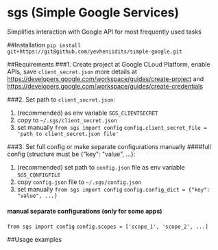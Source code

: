 # sgs (Simple Google Services)
Simplifies interaction with Google API for most frequently used tasks

##Installation
`pip install git+https://git@github.com/yevheniidits/simple-google.git`

##Requirements
###1. Create project at Google CLoud Platform, enable APIs, save `client_secret.json` 
   more details at https://developers.google.com/workspace/guides/create-project
    and https://developers.google.com/workspace/guides/create-credentials
   
###2. Set path to `client_secret.json`:
1. (recommended) as env variable `SGS_CLIENTSECRET`
2. copy to `~/.sgs/client_secret.json`
3. set manually `from sgs import config` `config.client_secret_file = 'path to client_secret.json file'`

###3. Set full config or make separate configurations manually
####full config (structure must be {"key": "value", ...}:
1. (recommended) set path to `config.json` file as env variable `SGS_CONFIGFILE`
2. copy `config.json` file to `~/.sgs/config.json`
3. set manually `from sgs import config` `config.config_dict = {"key": "value", ...}`
#### manual separate configurations (only for some apps)
`from sgs import config` `config.scopes = ['scope_1', 'scope_2', ...]`

##Usage examples

